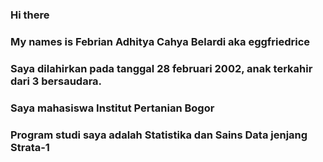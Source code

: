 ### Hi there 
### My names is Febrian Adhitya Cahya Belardi aka eggfriedrice
### Saya dilahirkan pada tanggal 28 februari 2002, anak terkahir dari 3 bersaudara.
### Saya mahasiswa Institut Pertanian Bogor
### Program studi saya adalah Statistika dan Sains Data jenjang Strata-1
